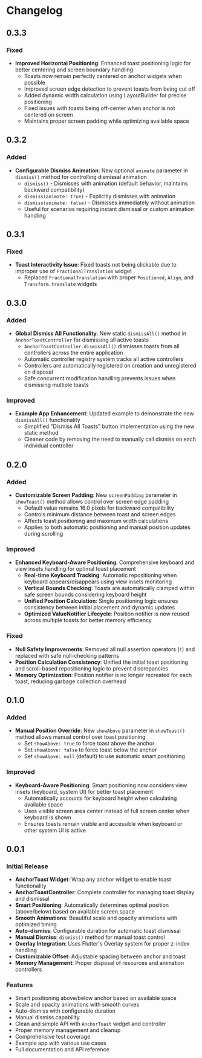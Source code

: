 # Changelog

## 0.3.3

### Fixed
* **Improved Horizontal Positioning**: Enhanced toast positioning logic for better centering and screen boundary handling
  - Toasts now remain perfectly centered on anchor widgets when possible
  - Improved screen edge detection to prevent toasts from being cut off
  - Added dynamic width calculation using LayoutBuilder for precise positioning
  - Fixed issues with toasts being off-center when anchor is not centered on screen
  - Maintains proper screen padding while optimizing available space

## 0.3.2

### Added
* **Configurable Dismiss Animation**: New optional `animate` parameter in `dismiss()` method for controlling dismissal animation
  - `dismiss()` - Dismisses with animation (default behavior, maintains backward compatibility)
  - `dismiss(animate: true)` - Explicitly dismisses with animation
  - `dismiss(animate: false)` - Dismisses immediately without animation
  - Useful for scenarios requiring instant dismissal or custom animation handling

## 0.3.1

### Fixed
* **Toast Interactivity Issue**: Fixed toasts not being clickable due to improper use of `FractionalTranslation` widget
  - Replaced `FractionalTranslation` with proper `Positioned`, `Align`, and `Transform.translate` widgets

## 0.3.0

### Added
* **Global Dismiss All Functionality**: New static `dismissAll()` method in `AnchorToastController` for dismissing all active toasts
  - `AnchorToastController.dismissAll()` dismisses toasts from all controllers across the entire application
  - Automatic controller registry system tracks all active controllers
  - Controllers are automatically registered on creation and unregistered on disposal
  - Safe concurrent modification handling prevents issues when dismissing multiple toasts

### Improved  
* **Example App Enhancement**: Updated example to demonstrate the new `dismissAll()` functionality
  - Simplified "Dismiss All Toasts" button implementation using the new static method
  - Cleaner code by removing the need to manually call dismiss on each individual controller

## 0.2.0

### Added
* **Customizable Screen Padding**: New `screenPadding` parameter in `showToast()` method allows control over screen edge padding
  - Default value remains 16.0 pixels for backward compatibility
  - Controls minimum distance between toast and screen edges
  - Affects toast positioning and maximum width calculations
  - Applies to both automatic positioning and manual position updates during scrolling

### Improved
* **Enhanced Keyboard-Aware Positioning**: Comprehensive keyboard and view insets handling for optimal toast placement
  - **Real-time Keyboard Tracking**: Automatic repositioning when keyboard appears/disappears using view insets monitoring
  - **Vertical Bounds Checking**: Toasts are automatically clamped within safe screen bounds considering keyboard height
  - **Unified Position Calculation**: Single positioning logic ensures consistency between initial placement and dynamic updates
  - **Optimized ValueNotifier Lifecycle**: Position notifier is now reused across multiple toasts for better memory efficiency

### Fixed
* **Null Safety Improvements**: Removed all null assertion operators (`!`) and replaced with safe null-checking patterns
* **Position Calculation Consistency**: Unified the initial toast positioning and scroll-based repositioning logic to prevent discrepancies
* **Memory Optimization**: Position notifier is no longer recreated for each toast, reducing garbage collection overhead

## 0.1.0

### Added
* **Manual Position Override**: New `showAbove` parameter in `showToast()` method allows manual control over toast positioning
  - Set `showAbove: true` to force toast above the anchor
  - Set `showAbove: false` to force toast below the anchor  
  - Set `showAbove: null` (default) to use automatic smart positioning

### Improved
* **Keyboard-Aware Positioning**: Smart positioning now considers view insets (keyboard, system UI) for better toast placement
  - Automatically accounts for keyboard height when calculating available space
  - Uses visible screen area center instead of full screen center when keyboard is shown
  - Ensures toasts remain visible and accessible when keyboard or other system UI is active

## 0.0.1

### Initial Release

* **AnchorToast Widget**: Wrap any anchor widget to enable toast functionality
* **AnchorToastController**: Complete controller for managing toast display and dismissal
* **Smart Positioning**: Automatically determines optimal position (above/below) based on available screen space
* **Smooth Animations**: Beautiful scale and opacity animations with optimized timing
* **Auto-dismiss**: Configurable duration for automatic toast dismissal
* **Manual Dismiss**: `dismiss()` method for manual toast control
* **Overlay Integration**: Uses Flutter's Overlay system for proper z-index handling
* **Customizable Offset**: Adjustable spacing between anchor and toast
* **Memory Management**: Proper disposal of resources and animation controllers

### Features

- Smart positioning above/below anchor based on available space
- Scale and opacity animations with smooth curves
- Auto-dismiss with configurable duration
- Manual dismiss capability
- Clean and simple API with `AnchorToast` widget and controller
- Proper memory management and cleanup
- Comprehensive test coverage
- Example app with various use cases
- Full documentation and API reference
